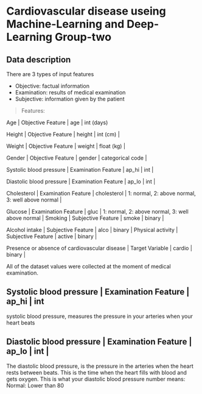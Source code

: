 # Cardiovascular disease useing Machine-Learning and Deep-Learning  Group-two 

##  Data description
There are 3 types of input features

* Objective: factual information
* Examination: results of medical examination
* Subjective: information given by the patient

> Features:

Age | Objective Feature | age | int (days)

Height | Objective Feature | height | int (cm) |

Weight | Objective Feature | weight | float (kg) |

Gender | Objective Feature | gender | categorical code |

Systolic blood pressure | Examination Feature | ap_hi | int |

Diastolic blood pressure | Examination Feature | ap_lo | int |

Cholesterol | Examination Feature | cholesterol | 1: normal, 2: above normal, 3: well above normal |

Glucose | Examination Feature | gluc | 1: normal, 2: above normal, 3: well above normal |
Smoking | Subjective Feature | smoke | binary |

Alcohol intake | Subjective Feature | alco | binary |
Physical activity | Subjective Feature | active | binary |

Presence or absence of cardiovascular disease | Target Variable | cardio | binary |

All of the dataset values were collected at the moment of medical examination.



## Systolic blood pressure | Examination Feature | ap_hi | int
systolic blood pressure, measures the pressure in your arteries when your heart beats

## Diastolic blood pressure | Examination Feature | ap_lo | int |
The diastolic blood pressure, is the pressure in the arteries when the heart rests between beats.
This is the time when the heart fills with blood and gets oxygen.
This is what your diastolic blood pressure number means: Normal: Lower than 80




